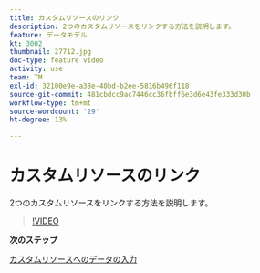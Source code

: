 ```yaml
---
title: カスタムリソースのリンク
description: 2つのカスタムリソースをリンクする方法を説明します。
feature: データモデル
kt: 3002
thumbnail: 27712.jpg
doc-type: feature video
activity: use
team: TM
exl-id: 32100e9e-a38e-40bd-b2ee-5816b496f118
source-git-commit: 481cbdcc9ac7446cc36fbff6e3d6e43fe333d30b
workflow-type: tm+mt
source-wordcount: '29'
ht-degree: 13%

---
```


# カスタムリソースのリンク

2つのカスタムリソースをリンクする方法を説明します。

>[!VIDEO](https://video.tv.adobe.com/v/27712?quality=9)

**次のステップ**

[カスタムリソースへのデータの入力](./populate-custom-resources-with-data.md)
